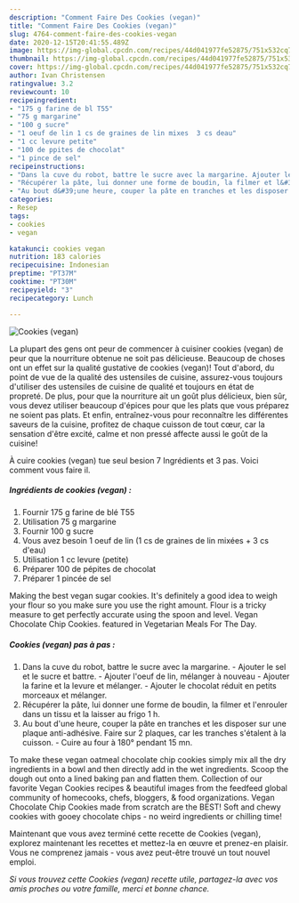 ```yaml
---
description: "Comment Faire Des Cookies (vegan)"
title: "Comment Faire Des Cookies (vegan)"
slug: 4764-comment-faire-des-cookies-vegan
date: 2020-12-15T20:41:55.489Z
image: https://img-global.cpcdn.com/recipes/44d041977fe52875/751x532cq70/cookies-vegan-photo-principale-de-la-recette.jpg
thumbnail: https://img-global.cpcdn.com/recipes/44d041977fe52875/751x532cq70/cookies-vegan-photo-principale-de-la-recette.jpg
cover: https://img-global.cpcdn.com/recipes/44d041977fe52875/751x532cq70/cookies-vegan-photo-principale-de-la-recette.jpg
author: Ivan Christensen
ratingvalue: 3.2
reviewcount: 10
recipeingredient:
- "175 g farine de bl T55"
- "75 g margarine"
- "100 g sucre"
- "1 oeuf de lin 1 cs de graines de lin mixes  3 cs deau"
- "1 cc levure petite"
- "100 de ppites de chocolat"
- "1 pince de sel"
recipeinstructions:
- "Dans la cuve du robot, battre le sucre avec la margarine. Ajouter le sel et le sucre et battre. Ajouter l&#39;oeuf de lin, mélanger à nouveau Ajouter la farine et la levure et mélanger. Ajouter le chocolat réduit en petits morceaux et mélanger."
- "Récupérer la pâte, lui donner une forme de boudin, la filmer et l&#39;enrouler dans un tissu et la laisser au frigo 1 h."
- "Au bout d&#39;une heure, couper la pâte en tranches et les disposer sur une plaque anti-adhésive. Faire sur 2 plaques, car les tranches s&#39;étalent à la cuisson. Cuire au four à 180° pendant 15 mn."
categories:
- Resep
tags:
- cookies
- vegan

katakunci: cookies vegan 
nutrition: 183 calories
recipecuisine: Indonesian
preptime: "PT37M"
cooktime: "PT30M"
recipeyield: "3"
recipecategory: Lunch

---
```



![Cookies (vegan)](https://img-global.cpcdn.com/recipes/44d041977fe52875/751x532cq70/cookies-vegan-photo-principale-de-la-recette.jpg)

La plupart des gens ont peur de commencer à cuisiner cookies (vegan) de peur que la nourriture obtenue ne soit pas délicieuse. Beaucoup de choses ont un effet sur la qualité gustative de cookies (vegan)! Tout d'abord, du point de vue de la qualité des ustensiles de cuisine, assurez-vous toujours d'utiliser des ustensiles de cuisine de qualité et toujours en état de propreté. De plus, pour que la nourriture ait un goût plus délicieux, bien sûr, vous devez utiliser beaucoup d'épices pour que les plats que vous préparez ne soient pas plats. Et enfin, entraînez-vous pour reconnaître les différentes saveurs de la cuisine, profitez de chaque cuisson de tout cœur, car la sensation d'être excité, calme et non pressé affecte aussi le goût de la cuisine!

<!--inarticleads1-->

À cuire cookies (vegan) tue seul besion 7 Ingrédients et 3 pas. Voici comment vous faire il.

##### Ingrédients de cookies (vegan) :

1. Fournir 175 g farine de blé T55
1. Utilisation 75 g margarine
1. Fournir 100 g sucre
1. Vous avez besoin 1 oeuf de lin (1 cs de graines de lin mixées + 3 cs d&#39;eau)
1. Utilisation 1 cc levure (petite)
1. Préparer 100 de pépites de chocolat
1. Préparer 1 pincée de sel


Making the best vegan sugar cookies. It&#39;s definitely a good idea to weigh your flour so you make sure you use the right amount. Flour is a tricky measure to get perfectly accurate using the spoon and level. Vegan Chocolate Chip Cookies. featured in Vegetarian Meals For The Day. 

<!--inarticleads2-->

##### Cookies (vegan) pas à pas :

1. Dans la cuve du robot, battre le sucre avec la margarine. - Ajouter le sel et le sucre et battre. - Ajouter l&#39;oeuf de lin, mélanger à nouveau - Ajouter la farine et la levure et mélanger. - Ajouter le chocolat réduit en petits morceaux et mélanger.
1. Récupérer la pâte, lui donner une forme de boudin, la filmer et l&#39;enrouler dans un tissu et la laisser au frigo 1 h.
1. Au bout d&#39;une heure, couper la pâte en tranches et les disposer sur une plaque anti-adhésive. Faire sur 2 plaques, car les tranches s&#39;étalent à la cuisson. - Cuire au four à 180° pendant 15 mn.


To make these vegan oatmeal chocolate chip cookies simply mix all the dry ingredients in a bowl and then directly add in the wet ingredients. Scoop the dough out onto a lined baking pan and flatten them. Collection of our favorite Vegan Cookies recipes &amp; beautiful images from the feedfeed global community of homecooks, chefs, bloggers, &amp; food organizations. Vegan Chocolate Chip Cookies made from scratch are the BEST! Soft and chewy cookies with gooey chocolate chips - no weird ingredients or chilling time! 

<!--inarticleads1-->

<p>
Maintenant que vous avez terminé cette recette de Cookies (vegan), explorez maintenant les recettes et mettez-la en œuvre et prenez-en plaisir. Vous ne comprenez jamais - vous avez peut-être trouvé un tout nouvel emploi.
</p>

<p>
<i>Si vous trouvez cette Cookies (vegan) recette utile, partagez-la avec vos amis proches ou votre famille, merci et bonne chance.</i>
</p>
